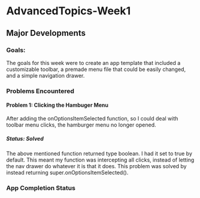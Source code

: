 # AdvancedTopics-Week1

## Major Developments

### Goals:  
The goals for this week were to create an app template that included a customizable toolbar, a premade menu file that could be easily changed, and a simple navigation drawer.

### Problems Encountered

#### Problem 1: Clicking the Hambuger Menu </br>
After adding the onOptionsItemSelected function, so I could deal with toolbar menu clicks, the hamburger menu no longer opened.
##### Status: Solved </br>
The above mentioned function returned type boolean. I had it set to true by default. This meant my function was intercepting all clicks, instead of letting the nav drawer do whatever it is that it does. This problem was solved by instead returning super.onOptionsItemSelected().

### App Completion Status


